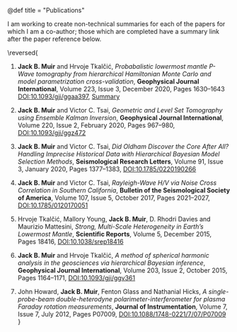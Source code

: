 @def title = "Publications"

I am working to create non-technical summaries for each of the papers for which I am a co-author; those which are completed have a summary link after the paper reference below.

\reversed{
1) **Jack B. Muir** and Hrvoje Tkalčić, *Probabalistic lowermost mantle P-Wave tomography from hierarchical Hamiltonian Monte Carlo and model parametrization cross-validation*, **Geophysical Journal International**, Volume 223, Issue 3, December 2020, Pages 1630–1643 [DOI:10.1093/gji/ggaa397](https://doi.org/10.1093/gji/ggaa397), [Summary](/publications/summaries#probabalistic_lowermost_mantle_p-wave_tomography_from_hierarchical_hamiltonian_monte_carlo_and_model_parametrization_cross-validation)

1) **Jack B. Muir** and Victor C. Tsai, *Geometric and Level Set Tomography using Ensemble Kalman Inversion*, **Geophysical Journal International**, Volume 220, Issue 2, February 2020, Pages 967–980, [DOI:10.1093/gji/ggz472](https://doi.org/10.1093/gji/ggz472)<!--, [Summary](/publications/summaries#geometric_and_level_set_tomography_using_ensemble_kalman_inversion)-->

1) **Jack B. Muir** and Victor C. Tsai, *Did Oldham Discover the Core After All? Handling Imprecise Historical Data with Hierarchical Bayesian Model Selection Methods*, **Seismological Research Letters**, Volume 91, Issue 3, January 2020, Pages 1377–1383, [DOI:10.1785/0220190266](https://doi.org/10.1785/0220190266)<!--, [Summary](/publications/summaries#did_oldham_discover_the_core_after_all_handling_imprecise_historical_data_with_hierarchical_bayesian_model_selection_methods)-->

1) **Jack B. Muir** and Victor C. Tsai, *Rayleigh-Wave H/V via Noise Cross Correlation in Southern California*, **Bulletin of the Seismological Society of America**, Volume 107, Issue 5, October 2017, Pages 2021–2027, [DOI:10.1785/0120170051](https://doi.org/10.1785/0120170051)<!--, [Summary](/publications/summaries#rayleigh-wave_hv_via_noise_cross_correlation_in_southern_california)-->

1) Hrvoje Tkalčić, Mallory Young, **Jack B. Muir**, D. Rhodri Davies and Maurizio Mattesini, *Strong, Multi-Scale Heterogeneity in Earth’s Lowermost Mantle*, **Scientific Reports**, Volume 5, December 2015, Pages 18416, [DOI:10.1038/srep18416](https://doi.org/10.1038/srep18416)<!--, [Summary](/publications/summaries#strong_multi-scale_heterogeneity_in_earths_lowermost_mantle)-->

1) **Jack B. Muir**  and Hrvoje Tkalčić, *A method of spherical harmonic analysis in the geosciences via hierarchical Bayesian inference*, **Geophysical Journal International**, Volume 203, Issue 2, October 2015, Pages 1164–1171, [DOI:10.1093/gji/ggv361](https://doi.org/10.1093/gji/ggv361)<!--, [Summary](/publications/summaries#a_method_of_spherical_harmonic_analysis_in_the_geosciences_via_hierarchical_bayesian_inference)-->

1) John Howard, **Jack B. Muir**, Fenton Glass and Nathanial Hicks, *A single-probe-beam double-heterodyne polarimeter-interferometer for plasma Faraday rotation measurements*, **Journal of Instrumentation**, Volume 7, Issue 7, July 2012, Pages P07009, [DOI:10.1088/1748-0221/7/07/P07009](https://doi.org/10.1088/1748-0221/7/07/P07009)<!--, [Summary](/publications/summaries#a_single-probe-beam_double-heterodyne_polarimeter-interferometer_for_plasma_faraday_rotation_measurements)-->
}